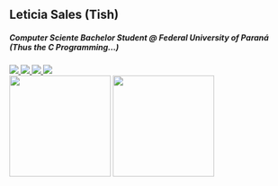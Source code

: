 ## Leticia Sales (Tish)

##### Computer Sciente Bachelor Student @ Federal University of Paraná<br/>(Thus the C Programming...)</small>

<div> 
  <a href="https://twitter.com/tishcode" target="_blank">
    <img src="https://img.shields.io/badge/Twitter-1DA1F2?style=for-the-badge&logo=twitter&logoColor=white" target="_blank">
  </a> 
  <a href="https://www.linkedin.com/in/leticia-s-28229b88/" target="_blank">
    <img src="https://img.shields.io/badge/-LinkedIn-%230077B5?style=for-the-badge&logo=linkedin&logoColor=white" target="_blank">
  </a> 
  <a href="mailto:tishcode@gmail.com">
    <img src="https://img.shields.io/badge/-Gmail-%23333?style=for-the-badge&logo=gmail&logoColor=white" target="_blank"Ω>
  </a>
  <a href="https://medium.com/@tishcode" target="_blank">
    <img src="https://img.shields.io/badge/Medium-12100E?style=for-the-badge&logo=medium&logoColor=whit" target="_blank">
  </a>
</div>

<div>
  <img height="180em" src="https://github-readme-stats.vercel.app/api?username=leticiasales&show_icons=true&theme=omni&include_all_commits=true&count_private=true&border_radius=0"/>
  <img height="180em" src="https://github-readme-stats.vercel.app/api/top-langs/?username=leticiasales&layout=compact&langs_count=7&theme=omni&border_radius=0"/>
</div>
